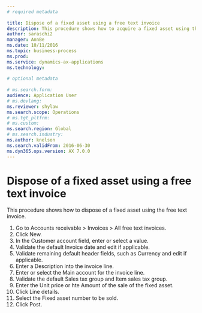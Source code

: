 ```yaml
--- 
# required metadata 
 
title: Dispose of a fixed asset using a free text invoice
description: This procedure shows how to acquire a fixed asset using the acquisition proposal in the Fixed assets journal. 
author: saraschi2
manager: AnnBe 
ms.date: 10/11/2016
ms.topic: business-process 
ms.prod:  
ms.service: dynamics-ax-applications 
ms.technology:  
 
# optional metadata 
 
# ms.search.form:   
audience: Application User 
# ms.devlang:  
ms.reviewer: shylaw
ms.search.scope: Operations 
# ms.tgt_pltfrm:  
# ms.custom:  
ms.search.region: Global
# ms.search.industry: 
ms.author: knelson
ms.search.validFrom: 2016-06-30 
ms.dyn365.ops.version: AX 7.0.0 
---
```

# Dispose of a fixed asset using a free text invoice


This procedure shows how to dispose of a fixed asset using the free text invoice.

1. Go to Accounts receivable > Invoices > All free text invoices.
2. Click New.
3. In the Customer account field, enter or select a value.
4. Validate the default Invoice date and edit if applicable.
5. Validate remaining default header fields, such as Currency and edit if applicable.
6. Enter a Description into the invoice line.
7. Enter or select the Main account for the invoice line.
8. Validate the default Sales tax group and Item sales tax group.
9. Enter the Unit price or hte Amount of the sale of the fixed asset.
10. Click Line details.  
11. Select the Fixed asset number to be sold.
12. Click Post.

